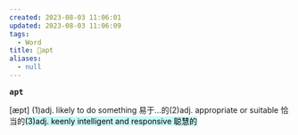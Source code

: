 ```yaml
---
created: 2023-08-03 11:06:01
updated: 2023-08-03 11:06:09
tags:
  - Word
title: 📖apt
aliases:
  - null
---
```


<pre><strong>apt</strong></pre>
[æpt]
(1)adj. likely to do something 易于...的(2)adj. appropriate or suitable 恰当的<mark style="background: #ABF7F7A6;">(3)adj. keenly intelligent and responsive 聪慧的</mark>
